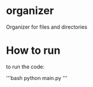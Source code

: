 # organizer
Organizer for files and directories

# How to run 
to run the code:

'''bash
python main.py
'''
